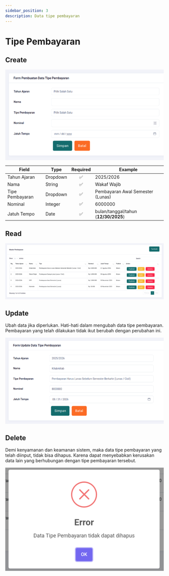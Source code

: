 ```yaml
---
sidebar_position: 3
description: Data tipe pembayaran
---
```


# Tipe Pembayaran

## Create

![Gambar](./img/tipe-pembayaran-001.png)

| Field           | Type     | Required | Example                              |
| --------------- | -------- | :------: | ------------------------------------ |
| Tahun Ajaran    | Dropdown |    ✅    | 2025/2026                            |
| Nama            | String   |    ✅    | Wakaf Wajib                          |
| Tipe Pembayaran | Dropdown |    ✅    | Pembayaran Awal Semester (Lunas)     |
| Nominal         | Integer  |    ✅    | 6000000                              |
| Jatuh Tempo     | Date     |    ✅    | bulan/tanggal/tahun (**12/30/2025**) |

## Read

![Gambar](./img/tipe-pembayaran-002.png)

## Update

Ubah data jika diperlukan. Hati-hati dalam mengubah data tipe pembayaran. Pembayaran yang telah dilakukan tidak ikut berubah dengan perubahan ini.

![Gambar](./img/tipe-pembayaran-003.png)

## Delete

Demi kenyamanan dan keamanan sistem, maka data tipe pembayaran yang telah diinput, tidak bisa dihapus. Karena dapat menyebabkan kerusakan data lain yang berhubungan dengan tipe pembayaran tersebut.

![Gambar](./img/tipe-pembayaran-004.png)
